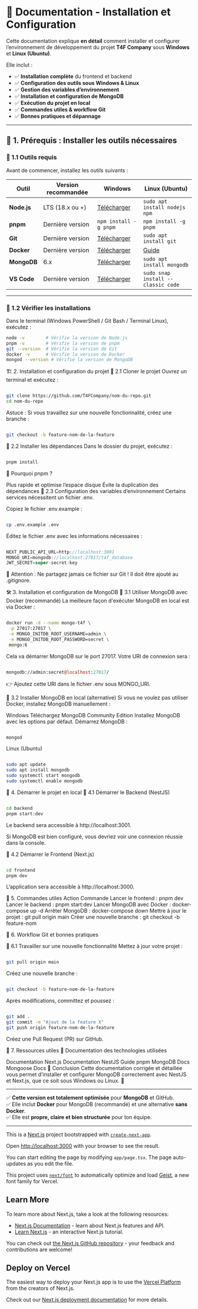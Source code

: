 # 🚀 Documentation - Installation et Configuration

Cette documentation explique **en détail** comment installer et configurer l’environnement de développement du projet **T4F Company** sous **Windows** et **Linux (Ubuntu)**.

Elle inclut :

- ✅ **Installation complète** du frontend et backend
- ✅ **Configuration des outils sous Windows & Linux**
- ✅ **Gestion des variables d’environnement**
- ✅ **Installation et configuration de MongoDB**
- ✅ **Exécution du projet en local**
- ✅ **Commandes utiles & workflow Git**
- ✅ **Bonnes pratiques et dépannage**

---

## 📌 1. Prérequis : Installer les outils nécessaires

### 🔹 1.1 Outils requis

Avant de commencer, installez les outils suivants :

| Outil       | Version recommandée | Windows                                                       | Linux (Ubuntu)                                          |
| ----------- | ------------------- | ------------------------------------------------------------- | ------------------------------------------------------- |
| **Node.js** | LTS (18.x ou +)     | [Télécharger](https://nodejs.org/)                            | `sudo apt install nodejs npm`                           |
| **pnpm**    | Dernière version    | `npm install -g pnpm`                                         | `npm install -g pnpm`                                   |
| **Git**     | Dernière version    | [Télécharger](https://git-scm.com/downloads)                  | `sudo apt install git`                                  |
| **Docker**  | Dernière version    | [Télécharger](https://www.docker.com/get-started)             | [Guide](https://docs.docker.com/engine/install/ubuntu/) |
| **MongoDB** | 6.x                 | [Télécharger](https://www.mongodb.com/try/download/community) | `sudo apt install mongodb`                              |
| **VS Code** | Dernière version    | [Télécharger](https://code.visualstudio.com/)                 | `sudo snap install --classic code`                      |

---

### 🔹 1.2 Vérifier les installations

Dans le terminal (Windows PowerShell / Git Bash / Terminal Linux), exécutez :

```bash
node -v        # Vérifie la version de Node.js
pnpm -v        # Vérifie la version de pnpm
git --version  # Vérifie la version de Git
docker -v      # Vérifie la version de Docker
mongod --version # Vérifie la version de MongoDB
```

🏗️ 2. Installation et configuration du projet
🔹 2.1 Cloner le projet
Ouvrez un terminal et exécutez :

```bash

git clone https://github.com/T4FCompany/nom-du-repo.git
cd nom-du-repo
```

Astuce : Si vous travaillez sur une nouvelle fonctionnalité, créez une branche :

```bash

git checkout -b feature-nom-de-la-feature
```

🔹 2.2 Installer les dépendances
Dans le dossier du projet, exécutez :

```bash

pnpm install
```

🚀 Pourquoi pnpm ?

Plus rapide et optimise l’espace disque
Évite la duplication des dépendances
🔹 2.3 Configuration des variables d’environnement
Certains services nécessitent un fichier .env.

Copiez le fichier .env.example :

```bash

cp .env.example .env

```

Éditez le fichier .env avec les informations nécessaires :

```typescript

NEXT_PUBLIC_API_URL=http://localhost:3001
MONGO_URI=mongodb://localhost:27017/t4f_database
JWT_SECRET=super-secret-key
```

🚨 Attention : Ne partagez jamais ce fichier sur Git ! Il doit être ajouté au .gitignore.

🛠️ 3. Installation et configuration de MongoDB
🔹 3.1 Utiliser MongoDB avec Docker (recommandé)
La meilleure façon d'exécuter MongoDB en local est via Docker :

```bash

docker run -d --name mongo-t4f \
 -p 27017:27017 \
 -e MONGO_INITDB_ROOT_USERNAME=admin \
 -e MONGO_INITDB_ROOT_PASSWORD=secret \
 mongo:6
```

Cela va démarrer MongoDB sur le port 27017.
Votre URI de connexion sera :

```perl

mongodb://admin:secret@localhost:27017/
```

👉 Ajoutez cette URI dans le fichier .env sous MONGO_URI.

🔹 3.2 Installer MongoDB en local (alternative)
Si vous ne voulez pas utiliser Docker, installez MongoDB manuellement :

Windows
Téléchargez MongoDB Community Edition
Installez MongoDB avec les options par défaut.
Démarrez MongoDB :

```powershell

mongod
```

Linux (Ubuntu)

```bash

sudo apt update
sudo apt install mongodb
sudo systemctl start mongodb
sudo systemctl enable mongodb
```

🚀 4. Démarrer le projet en local
🔹 4.1 Démarrer le Backend (NestJS)

```bash

cd backend
pnpm start:dev
```

Le backend sera accessible à http://localhost:3001.

Si MongoDB est bien configuré, vous devriez voir une connexion réussie dans la console.

🔹 4.2 Démarrer le Frontend (Next.js)

```bash

cd frontend
pnpm dev
```

L’application sera accessible à http://localhost:3000.

📌 5. Commandes utiles
Action Commande
Lancer le frontend : pnpm dev
Lancer le backend : pnpm start:dev
Lancer MongoDB avec Docker : docker-compose up -d
Arrêter MongoDB : docker-compose down
Mettre à jour le projet : git pull origin main
Créer une nouvelle branche : git checkout -b feature-nom

🚀 6. Workflow Git et bonnes pratiques

🔹 6.1 Travailler sur une nouvelle fonctionnalité
Mettez à jour votre projet :

```bash

git pull origin main
```

Créez une nouvelle branche :

```bash

git checkout -b feature-nom-de-la-feature
```

Après modifications, committez et poussez :

```bash

git add .
git commit -m "Ajout de la feature X"
git push origin feature-nom-de-la-feature
```

Créez une Pull Request (PR) sur GitHub.

📖 7. Ressources utiles
📌 Documentation des technologies utilisées

Documentation Next.js
Documentation NestJS
Guide pnpm
MongoDB Docs
Mongoose Docs
🎯 Conclusion
Cette documentation corrigée et détaillée vous permet d’installer et configurer MongoDB correctement avec NestJS et Next.js, que ce soit sous Windows ou Linux. 🚀

---

✅ **Cette version est totalement optimisée** pour **MongoDB** et GitHub.  
✅ Elle inclut **Docker** pour MongoDB (recommandé) et une alternative **sans Docker**.  
✅ Elle est **propre, claire et bien structurée** pour ton équipe.

---

This is a [Next.js](https://nextjs.org) project bootstrapped with [`create-next-app`](https://nextjs.org/docs/app/api-reference/cli/create-next-app).

Open [http://localhost:3000](http://localhost:3000) with your browser to see the result.

You can start editing the page by modifying `app/page.tsx`. The page auto-updates as you edit the file.

This project uses [`next/font`](https://nextjs.org/docs/app/building-your-application/optimizing/fonts) to automatically optimize and load [Geist](https://vercel.com/font), a new font family for Vercel.

## Learn More

To learn more about Next.js, take a look at the following resources:

- [Next.js Documentation](https://nextjs.org/docs) - learn about Next.js features and API.
- [Learn Next.js](https://nextjs.org/learn) - an interactive Next.js tutorial.

You can check out [the Next.js GitHub repository](https://github.com/vercel/next.js) - your feedback and contributions are welcome!

## Deploy on Vercel

The easiest way to deploy your Next.js app is to use the [Vercel Platform](https://vercel.com/new?utm_medium=default-template&filter=next.js&utm_source=create-next-app&utm_campaign=create-next-app-readme) from the creators of Next.js.

Check out our [Next.js deployment documentation](https://nextjs.org/docs/app/building-your-application/deploying) for more details.

```

```
